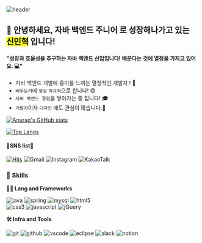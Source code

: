 <!-- Header -->

![header](https://capsule-render.vercel.app/api?type=waving&color=auto&height=360&text=%EC%A6%90%EA%B2%81%EA%B2%8C+%EC%97%B4%EC%A0%95%EC%A0%81%EC%9C%BC%EB%A1%9C+%EA%B0%9C%EB%B0%9C%ED%95%98%EC%9E%90&fontSize=65&fontAlign=50&fontAlignY=50&desc=Happy+Coding+Day&descSize=30&descAlign=50&descAlignY=60)

## 🙇 안녕하세요, 자바 백엔드 주니어 로 성장해나가고 있는 <mark>신민혁</mark> 입니다!

 #### "성장과 효율성을 추구하는 자바 백엔드 신입입니다! 배운다는 것에 열정을 가지고 있어요. 💻"  

 * 자바 백엔드 개발에 흥미를 느끼는 열정적인 개발자 ! 🌟
 * `배우는거`에 `항상` `적극적`으로 합니다! 😄
 * `자바 백엔드 경험`을 쌓아가는 중 입니다! 🎓
 * `개발자`이자 `디자인` 에도 관심이 많습니다.🤖

[![Anurag's GitHub stats](https://github-readme-stats.vercel.app/api?username=MinTrue)](https://github.com/MinTrue/MinTrue/github-readme-stats)

[![Top Langs](https://github-readme-stats.vercel.app/api/top-langs/?username=MinTrue)](https://github.com/MinTrue/github-readme-stats)


####  📱SNS list📱
[![Hits](https://hits.seeyoufarm.com/api/count/incr/badge.svg?url=https%3A%2F%2Fgithub.com%2FMinTrue%2F&count_bg=%2379C83D&title_bg=%23555555&icon=&icon_color=%23E7E7E7&title=hits&edge_flat=false)](https://hits.seeyoufarm.com)
![Gmail](https://img.shields.io/badge/Gmail-D14836?style=for-the-badge&logo=gmail&logoColor=white)
![Instagram](https://img.shields.io/badge/Instagram-%23E4405F.svg?style=for-the-badge&logo=Instagram&logoColor=white)
![KakaoTalk](https://img.shields.io/badge/kakaotalk-ffcd00.svg?style=for-the-badge&logo=kakaotalk&logoColor=000000)


<!-- Body -->

### 🦾 Skills
**🧑‍💻 Lang and Frameworks**
<!-- 과정 상에서 배운 것, 포트폴리오에 포함된 것 -->
<!-- Oracle의 요청으로 Java 로고가 Simple Icons에서 삭제되었기에 대신 OpenJDK의 로고를 사용 -->
![java](https://img.shields.io/badge/java-ffffff.svg?&style=for-the-badge&logo=openjdk&logoColor=black)
![spring](https://img.shields.io/badge/spring-6DB33F.svg?&style=for-the-badge&logo=spring&logoColor=white)
![mysql](https://img.shields.io/badge/mysql-4479A1.svg?&style=for-the-badge&logo=mysql&logoColor=white)
![html5](https://img.shields.io/badge/html5-E34F26.svg?&style=for-the-badge&logo=html5&logoColor=white)<br>
![css3](https://img.shields.io/badge/css3-1572B6.svg?&style=for-the-badge&logo=css3&logoColor=white)
![javascript](https://img.shields.io/badge/javascript-F7DF1E.svg?&style=for-the-badge&logo=javascript&logoColor=white)
![jQuery](https://img.shields.io/badge/jquery-0769AD.svg?&style=for-the-badge&logo=jquery&logoColor=white) 

**🛠️ Infra and Tools**

![git](https://img.shields.io/badge/git-F05032.svg?&style=for-the-badge&logo=git&logoColor=white)
![github](https://img.shields.io/badge/github-181717.svg?&style=for-the-badge&logo=github&logoColor=white)
![vscode](https://img.shields.io/badge/vscode-007ACC.svg?&style=for-the-badge&logo=visualstudiocode&logoColor=white)
![eclipse](https://img.shields.io/badge/eclipse-2C2255.svg?&style=for-the-badge&logo=eclipseide&logoColor=white)
![slack](https://img.shields.io/badge/slack-4A154B.svg?&style=for-the-badge&logo=slack&logoColor=white)
![notion](https://img.shields.io/badge/notion-000000.svg?&style=for-the-badge&logo=notion&logoColor=white)